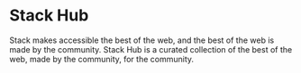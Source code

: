 # Stack Hub

Stack makes accessible the best of the web, and the best of the web is made by the community.
Stack Hub is a curated collection of the best of the web, made by the community, for the community.
